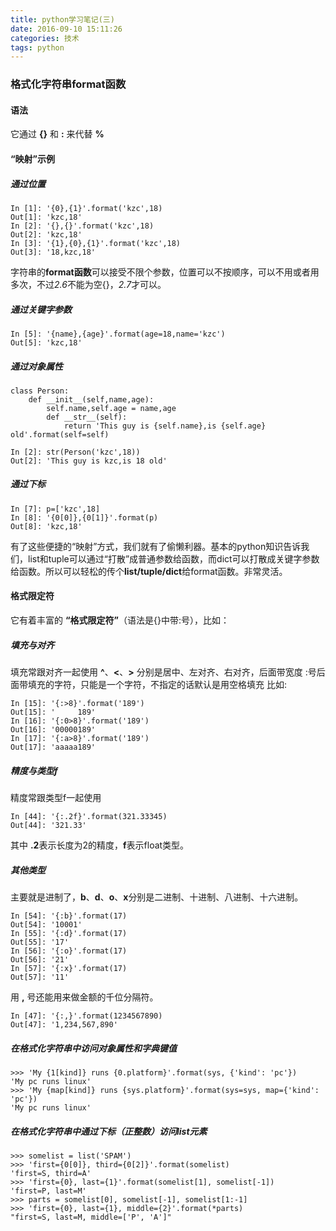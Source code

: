 ```yaml
---
title: python学习笔记(三)
date: 2016-09-10 15:11:26
categories: 技术
tags: python
---
```


### 格式化字符串format函数

#### 语法
它通过
**{}**
和
**:**
来代替
**%**

#### “映射”示例

##### 通过位置

<!--more-->
```
In [1]: '{0},{1}'.format('kzc',18)  
Out[1]: 'kzc,18'  
In [2]: '{},{}'.format('kzc',18)  
Out[2]: 'kzc,18'  
In [3]: '{1},{0},{1}'.format('kzc',18)  
Out[3]: '18,kzc,18' 
```
字符串的**format函数**可以接受不限个参数，位置可以不按顺序，可以不用或者用多次，不过*2.6*不能为空{}，*2.7*才可以。

##### 通过关键字参数
```
In [5]: '{name},{age}'.format(age=18,name='kzc')  
Out[5]: 'kzc,18' 
```

##### 通过对象属性
```
class Person:  
    def __init__(self,name,age):  
        self.name,self.age = name,age  
        def __str__(self):  
            return 'This guy is {self.name},is {self.age} old'.format(self=self)
```
```
In [2]: str(Person('kzc',18))  
Out[2]: 'This guy is kzc,is 18 old' 
```

##### 通过下标
```
In [7]: p=['kzc',18]
In [8]: '{0[0]},{0[1]}'.format(p)
Out[8]: 'kzc,18' 
```
有了这些便捷的“映射”方式，我们就有了偷懒利器。基本的python知识告诉我们，list和tuple可以通过“打散”成普通参数给函数，而dict可以打散成关键字参数给函数。所以可以轻松的传个**list/tuple/dict**给format函数。非常灵活。

#### 格式限定符
它有着丰富的
**“格式限定符”**（语法是{}中带:号），比如：

##### 填充与对齐
填充常跟对齐一起使用
**^**、**<**、**>**
分别是居中、左对齐、右对齐，后面带宽度
:号后面带填充的字符，只能是一个字符，不指定的话默认是用空格填充
比如:

```
In [15]: '{:>8}'.format('189')
Out[15]: '     189'
In [16]: '{:0>8}'.format('189')
Out[16]: '00000189'
In [17]: '{:a>8}'.format('189')
Out[17]: 'aaaaa189' 
```
##### 精度与类型f
精度常跟类型f一起使用
```
In [44]: '{:.2f}'.format(321.33345)
Out[44]: '321.33' 
```
其中
**.2**表示长度为2的精度，**f**表示float类型。

##### 其他类型
主要就是进制了，**b**、**d**、**o**、**x**分别是二进制、十进制、八进制、十六进制。
```
In [54]: '{:b}'.format(17)
Out[54]: '10001'
In [55]: '{:d}'.format(17)
Out[55]: '17'
In [56]: '{:o}'.format(17)
Out[56]: '21'
In [57]: '{:x}'.format(17)
Out[57]: '11' 
```
用
**,**
号还能用来做金额的千位分隔符。
```
In [47]: '{:,}'.format(1234567890)
Out[47]: '1,234,567,890'
```
##### 在格式化字符串中访问对象属性和字典键值
```
>>> 'My {1[kind]} runs {0.platform}'.format(sys, {'kind': 'pc'})  
'My pc runs linux'  
>>> 'My {map[kind]} runs {sys.platform}'.format(sys=sys, map={'kind': 'pc'}) 
'My pc runs linux' 
```

##### 在格式化字符串中通过下标（正整数）访问list元素
```
>>> somelist = list('SPAM')  
>>> 'first={0[0]}, third={0[2]}'.format(somelist)  
'first=S, third=A'  
>>> 'first={0}, last={1}'.format(somelist[1], somelist[-1])  
'first=P, last=M'  
>>> parts = somelist[0], somelist[-1], somelist[1:-1]  
>>> 'first={0}, last={1}, middle={2}'.format(*parts)  
"first=S, last=M, middle=['P', 'A']"  
```